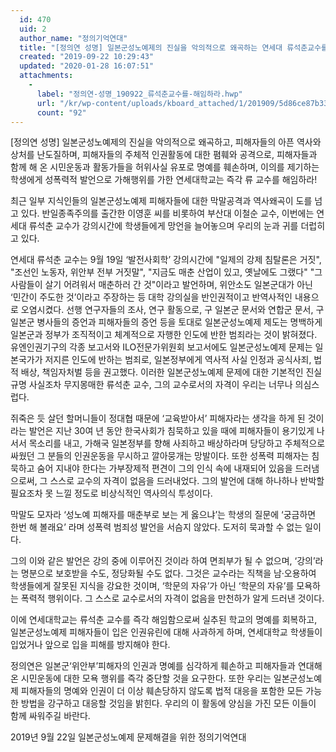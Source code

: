 ```yaml
---
  id: 470
  uid: 2
  author_name: "정의기억연대"
  title: "[정의연 성명] 일본군성노예제의 진실을 악의적으로 왜곡하는 연세대 류석춘교수를 규탄하며 학교는 류 교수를 즉각 해임하라!"
  created: "2019-09-22 10:29:43"
  updated: "2020-01-28 16:07:51"
  attachments: 
    - 
      label: "정의연-성명_190922_류석춘교수를-해임하라.hwp"
      url: "/kr/wp-content/uploads/kboard_attached/1/201909/5d86ce87b33c79470469.hwp"
      count: "92"
---
```

\[정의연 성명\] 일본군성노예제의 진실을 악의적으로 왜곡하고, 
피해자들의 아픈 역사와 상처를 난도질하며, 
피해자들의 주체적 인권활동에 대한 폄훼와 공격으로,
피해자들과 함께 해 온 시민운동과 활동가들을 허위사실 유포로 명예를 훼손하며,
이의를 제기하는 학생에게 성폭력적 발언으로 가해행위를 가한
연세대학교는 즉각 류 교수를 해임하라! 

최근 일부 지식인들의 일본군성노예제 피해자들에 대한 막말공격과 역사왜곡이 도를 넘고 있다. 반일종족주의를 출간한 이영훈 씨를 비롯하여 부산대 이철순 교수, 이번에는 연세대 류석춘 교수가 강의시간에 학생들에게 망언을 늘어놓으며 우리의 눈과 귀를 더럽히고 있다.

연세대 류석춘 교수는 9월 19일 ‘발전사회학’ 강의시간에 "일제의 강제 침탈론은 거짓", "조선인 노동자, 위안부 전부 거짓말", "지금도 매춘 산업이 있고, 옛날에도 그랬다" "그 사람들이 살기 어려워서 매춘하러 간 것"이라고 발언하며, 위안소도 일본군대가 아닌 ‘민간이 주도한 것’이라고 주장하는 등 대학 강의실을 반인권적이고 반역사적인 내용으로 오염시켰다.
선행 연구자들의 조사, 연구 활동으로, 구 일본군 문서와 연합군 문서, 구 일본군 병사들의 증언과 피해자들의 증언 등을 토대로 일본군성노예제 제도는 명백하게 일본군과 정부가 조직적이고 체계적으로 자행한 인도에 반한 범죄라는 것이 밝혀졌다. 유엔인권기구의 각종 보고서와 ILO전문가위원회 보고서에도 일본군성노예제 문제는 일본국가가 저지른 인도에 반하는 범죄로, 일본정부에게 역사적 사실 인정과 공식사죄, 법적 배상, 책임자처벌 등을 권고했다. 이러한 일본군성노예제 문제에 대한 기본적인 진실규명 사실조차 무지몽매한 류석춘 교수, 그의 교수로서의 자격이 우리는 너무나 의심스럽다. 

쥐죽은 듯 살던 할머니들이 정대협 때문에 ‘교육받아서’ 피해자라는 생각을 하게 된 것이라는 발언은 지난 30여 년 동안 한국사회가 침묵하고 있을 때에 피해자들이 용기있게 나서서 목소리를 내고, 가해국 일본정부를 향해 사죄하고 배상하라며 당당하고 주체적으로 싸웠던 그 분들의 인권운동을 무시하고 깔아뭉개는 망발이다. 또한 성폭력 피해자는 침묵하고 숨어 지내야 한다는 가부장제적 편견이 그의 인식 속에 내재되어 있음을 드러냄으로써, 그 스스로 교수의 자격이 없음을 드러내었다. 그의 발언에 대해 하나하나 반박할 필요조차 못 느낄 정도로 비상식적인 역사의식 투성이다. 

막말도 모자라 ‘성노예 피해자를 매춘부로 보는 게 옳으냐’는 학생의 질문에 ‘궁금하면 한번 해 볼래요’ 라며 성폭력 범죄성 발언을 서슴지 않았다. 도저히 묵과할 수 없는 일이다. 

그의 이와 같은 발언은 강의 중에 이루어진 것이라 하여 면죄부가 될 수 없으며, ‘강의’라는 명분으로 보호받을 수도, 정당화될 수도 없다. 그것은 교수라는 직책을 남·오용하여 학생들에게 잘못된 지식을 강요한 것이며, ‘학문의 자유’가 아닌 ‘학문의 자유’를 모욕하는 폭력적 행위이다. 그 스스로 교수로서의 자격이 없음을 만천하가 알게 드러낸 것이다. 

이에 연세대학교는 류석춘 교수를 즉각 해임함으로써 실추된 학교의 명예를 회복하고, 일본군성노예제 피해자들이 입은 인권유린에 대해 사과하게 하며, 연세대학교 학생들이 입었거나 앞으로 입을 피해를 방지해야 한다. 

정의연은 일본군‘위안부’피해자의 인권과 명예를 심각하게 훼손하고 피해자들과 연대해 온 시민운동에 대한 모욕 행위를 즉각 중단할 것을 요구한다. 또한 우리는 일본군성노예제 피해자들의 명예와 인권이 더 이상 훼손당하지 않도록 법적 대응을 포함한 모든 가능한 방법을 강구하고 대응할 것임을 밝힌다. 우리의 이 활동에 양심을 가진 모든 이들이 함께 싸워주길 바란다. 

2019년 9월 22일 
일본군성노예제 문제해결을 위한 정의기억연대